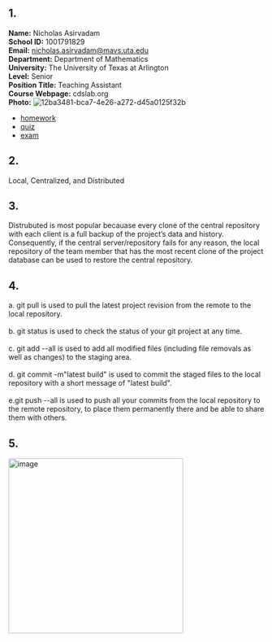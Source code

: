 ## 1.
__Name:__ Nicholas Asirvadam\
__School ID:__ 1001791829\
__Email:__ nicholas.asirvadam@mavs.uta.edu\
__Department:__ Department of Mathematics\
__University:__ The University of Texas at Arlington\
__Level:__ Senior\
__Position Title:__ Teaching Assistant\
__Course Webpage:__ cdslab.org\
__Photo:__ ![12ba3481-bca7-4e26-a272-d45a0125f32b](https://github.com/NicholasAsirvadam/IDS2024S/assets/157654914/e43c439f-e2f1-4213-b6f2-7602cc6bbd50)  

+ [homework](.\hw)
+ [quiz](.\quiz)
+ [exam](.\exam)
## 2.
Local, Centralized, and Distributed
## 3.
Distrubuted is most popular becauase every clone of the central repository with each client is a full backup of the project’s data and history. Consequently, if the central server/repository fails for any reason, the local repository of the team member that has the most recent clone of the project database can be used to restore the central repository.
## 4.
a. git pull is used to pull the latest project revision from the remote to the local repository.\
\
b. git status is used to check the status of your git project at any time.\
\
c. git add --all is used to add all modified files (including file removals as well as changes) to the staging area.\
\
d. git commit -m"latest build" is used to commit the staged files to the local repository with a short message of "latest build".\
\
e.git push --all is used to push all your commits from the local repository to the remote repository, to place them permanently there and be able to share them with others.
## 5.
<img width="344" alt="image" src="https://github.com/NicholasAsirvadam/IDS2024S/assets/157654914/ef27e806-f870-402b-94df-50f81d896277">
